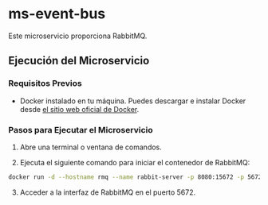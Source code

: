 # ms-event-bus
Este microservicio proporciona RabbitMQ.

## Ejecución del Microservicio

### Requisitos Previos

- Docker instalado en tu máquina. Puedes descargar e instalar Docker desde [el sitio web oficial de Docker](https://www.docker.com/get-started).

### Pasos para Ejecutar el Microservicio

1. Abre una terminal o ventana de comandos.

2. Ejecuta el siguiente comando para iniciar el contenedor de RabbitMQ:
```bash
docker run -d --hostname rmq --name rabbit-server -p 8080:15672 -p 5672:5672 rabbitmq:3-management
```
3. Acceder a la interfaz de RabbitMQ en el puerto 5672.
